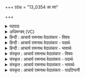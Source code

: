 +++
title = "13_0354 आ त्वा"

+++
<details><summary>पदपाठः</summary>

आ꣢। त्वा꣣। र꣡थ꣢꣯म्। य꣡था꣢꣯। ऊ꣣त꣡ये꣢। सु꣣म्ना꣡य꣢। व꣣र्तयामसि। तुविकूर्मि꣢म्। तु꣣वि। कूर्मि꣢म्। ऋ꣣तीष꣡ह꣢म्। ऋ꣣ती। स꣡ह꣢꣯म्। इ꣡न्द्र꣢꣯म्। श꣣विष्ठ। स꣡त्प꣢꣯तिम्। सत्। प꣣तिम्। ३५४।
</details>

<details><summary>अधिमन्त्रम् (VC)</summary>

- इन्द्रः
- प्रियमेध आङ्गिरसः
- अनुष्टुप्
- गान्धारः
- ऐन्द्रं काण्डम्
</details>

<details><summary>हिन्दी : आचार्य रामनाथ वेदालंकार - विषयः</summary>

अगले मन्त्र में इन्द्र नाम से परमात्मा और राजा को सम्बोधित किया गया है।
</details>

<details><summary>हिन्दी : आचार्य रामनाथ वेदालंकार - पदार्थः</summary>

पदार्थान्वय -  हे (शविष्ठ) बलिष्ठ ! (ऊतये) सांसारिक दुःख, विघ्न आदियों से रक्षा के लिए, और (सुम्नाय) ऐहिक एवं पारलौकिक सुख के लिए, हम (तुविकूर्मिम्) बहुत-से कर्मों के कर्ता, (ऋतीषहम्) शत्रु-सेनाओं के पराजयकर्ता, (सत्पतिम्) सदाचारियों के पालनकर्ता (त्वा) तुझ (इन्द्रम्) परमैश्वर्यवान् परमात्मा वा राजा को (आवर्तयामसि) अपनी ओर प्रवृत्त करते हैं, (यथा) जैसे (ऊतये) शत्रुओं से रक्षा के लिए और (सुम्नाय) यात्रा-सुख के लिए (तूविकूर्मिम्) व्यापार आदि द्वारा बहुत-से धनों को उत्पन्न करने में साधनभूत, (ऋतीषहम्) वायु, वर्षा आदि के आघात को सहनेवाले, (सत्पतिम्) बैठे हुए श्रेष्ठ यात्रियों के पालन के साधनभूत (रथम्) भूयान, जलयान, विमान आदि को लोग प्रवृत्त करते हैं ॥३॥ इस मन्त्र में श्लिष्टोपमालङ्कार है ॥३॥
</details>

<details><summary>हिन्दी : आचार्य रामनाथ वेदालंकार - भावार्थः</summary>

भावार्थ -  जैसे हवा, धूप, वर्षा आदि से बचाव के लिए और यात्रासुख के लिए रथ प्राप्तव्य होता है, वैसे ही रोग आदि से होनेवाले दुःखों से त्राणार्थ और शिक्षा, चिकित्सा, न्याय, वर्णाश्रमधर्म की प्रतिष्ठा, शान्तिस्थापना आदि द्वारा योगक्षेम के सुखप्रदानार्थ राजा को तथा त्रिविध तापों से त्राणार्थ और मोक्ष-सुख आदि के प्रदानार्थ परमात्मा को प्राप्त करना चाहिए ॥३॥
</details>

<details><summary>संस्कृत : आचार्य रामनाथ वेदालंकार - विषयः</summary>

अथेन्द्रनाम्ना परमात्मा राजा च सम्बोध्यते।
</details>

<details><summary>संस्कृत : आचार्य रामनाथ वेदालंकार - पदार्थः</summary>

पदार्थान्वय -  हे (शविष्ठ) बलिष्ठ ! (ऊतये) दुःखविघ्नादिभ्यो रक्षणाय (सुम्नाय) ऐहिकपारलौकिकसुखाय च वयम् (तुविकूर्मिम्२) बहूनां कर्मणां कर्तारम्। तुवीति बहुनाम निघं० ३।१। कूर्मिः करोतेर्बाहुलकादौणादिको मिः प्रत्ययः। (ऋतीषहम्३) ऋतीः शत्रुसेनाः सहते अभिभवतीति तम्, (सत्पतिम्) सदाचारिणां पालकम् (त्वा) त्वाम् (इन्द्रम्) परमैश्वर्यवन्तं परमात्मानं राजानं वा (आवर्तयामसि) अनुकूलं प्रवर्तयामः, (यथा) येन प्रकारेण (ऊतये) शत्रुभ्यो रक्षणाय (सुम्नाय) यात्रासुखाय च (तुविकूर्मिम्) बहूनां धनानां व्यापारादिद्वारा उपार्जने साधनभूतम्, (ऋतीषहम्) वायुवृष्ट्याद्याघातसहम्, (सत्पतिम्) सताम् उपविष्टानां यात्रिणां पालनसाधनीभूतम् (रथम्) भूयान-जलयान-विमानादिकम्, जनाः आवर्तयन्ति प्रवृत्तं कुर्वन्ति ॥३॥ अत्र श्लिष्टोपमालङ्कारः ॥३॥
</details>

<details><summary>संस्कृत : आचार्य रामनाथ वेदालंकार - भावार्थः</summary>

भावार्थ -  यथा वातातपवर्षादिभ्यस्त्राणाय यात्रासुखाय च रथः प्राप्तव्यो भवति, तथैव रोगादिजन्येभ्यो दुःखेभ्यस्त्राणाय शिक्षाचिकित्सान्यायवर्णाश्रमधर्मप्रतिष्ठा- शान्तिस्थापनादिभिर्योगक्षेमसुखप्रदानाय च राजा, त्रिविधतापेभ्यस्त्राणाय मोक्षसुखप्रदानाय च परमात्मा प्राप्तव्यः ॥३॥
</details>

<details><summary>संस्कृत : आचार्य रामनाथ वेदालंकार - पादटिप्पनी</summary>

टिप्पनी -   १. ऋ० ८।६८।१ ‘मिन्द्र शविष्ठ सत्पते’ इति पाठः। साम० १७७१। २. (तूविकूर्मिः) तुविर्बहुविधः कूर्मिः कर्मयोगो यस्य सः—इति ऋ० ३।३०।३ भाष्ये द०। ३. ऋतयः सेनाः गन्तृत्वात्। ता यः सहते अभिभवति सः ऋतीषाट्। तम् ऋतीषहम्। परकीयानां सेनानाम् अभिभवितारमित्यर्थः—इति वि०। ऋतीनाम् अरीणां सोढारम् अभिभवितारम्—इति भ०। हिंसकानाम् अभिभवितारम्—इति सा०।
</details>